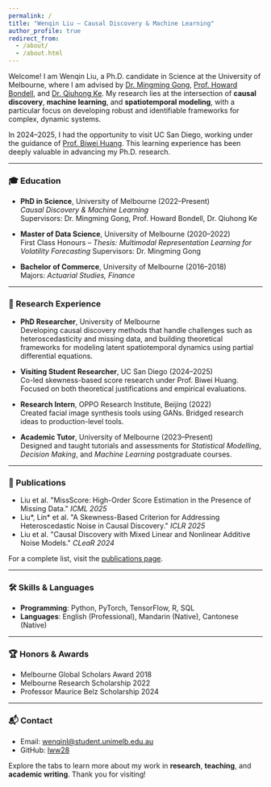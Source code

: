 ```yaml
---
permalink: /
title: "Wenqin Liu – Causal Discovery & Machine Learning"
author_profile: true
redirect_from:
  - /about/
  - /about.html
---
```



Welcome! I am Wenqin Liu, a Ph.D. candidate in Science at the University of Melbourne, where I am advised by [Dr. Mingming Gong](https://mingming-gong.github.io/), [Prof. Howard Bondell](https://findanexpert.unimelb.edu.au/profile/600991-howard-bondell), and [Dr. Qiuhong Ke](https://research.monash.edu/en/persons/qiuhong-ke). My research lies at the intersection of **causal discovery**, **machine learning**, and **spatiotemporal modeling**, with a particular focus on developing robust and identifiable frameworks for complex, dynamic systems.

In 2024–2025, I had the opportunity to visit UC San Diego, working under the guidance of [Prof. Biwei Huang](https://biweihuang.com). This learning experience has been deeply valuable in advancing my Ph.D. research.

---

### 🎓 Education
- **PhD in Science**, University of Melbourne (2022–Present)  
  *Causal Discovery & Machine Learning*  
  Supervisors: Dr. Mingming Gong, Prof. Howard Bondell, Dr. Qiuhong Ke

- **Master of Data Science**, University of Melbourne (2020–2022)  
  First Class Honours – *Thesis: Multimodal Representation Learning for Volatility Forecasting*
  Supervisors: Dr. Mingming Gong
  
- **Bachelor of Commerce**, University of Melbourne (2016–2018)  
  Majors: *Actuarial Studies, Finance*

---

### 🧪 Research Experience
- **PhD Researcher**, University of Melbourne  
  Developing causal discovery methods that handle challenges such as heteroscedasticity and missing data, and building theoretical frameworks for modeling latent spatiotemporal dynamics using partial differential equations.

- **Visiting Student Researcher**, UC San Diego (2024–2025)  
  Co-led skewness-based score research under Prof. Biwei Huang. Focused on both theoretical justifications and empirical evaluations.

- **Research Intern**, OPPO Research Institute, Beijing (2022)  
  Created facial image synthesis tools using GANs. Bridged research ideas to production-level tools.

- **Academic Tutor**, University of Melbourne (2023–Present)  
  Designed and taught tutorials and assessments for *Statistical Modelling*, *Decision Making*, and *Machine Learning* postgraduate courses.

---

### 📄 Publications
- Liu et al. "MissScore: High-Order Score Estimation in the Presence of Missing Data." *ICML 2025*
- Liu*, Lin* et al. "A Skewness-Based Criterion for Addressing Heteroscedastic Noise in Causal Discovery." *ICLR 2025*
- Liu et al. "Causal Discovery with Mixed Linear and Nonlinear Additive Noise Models." *CLeaR 2024*

For a complete list, visit the [publications page](/publications).

---

### 🛠 Skills & Languages
- **Programming**: Python, PyTorch, TensorFlow, R, SQL
- **Languages**: English (Professional), Mandarin (Native), Cantonese (Native)

---

### 🏆 Honors & Awards
- Melbourne Global Scholars Award 2018
- Melbourne Research Scholarship 2022
- Professor Maurice Belz Scholarship 2024

---

### 📬 Contact
- Email: [wenqinl@student.unimelb.edu.au](mailto:wenqinl@student.unimelb.edu.au)
- GitHub: [lww28](https://github.com/lww28)

Explore the tabs to learn more about my work in **research**, **teaching**, and **academic writing**. Thank you for visiting!
